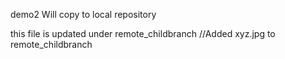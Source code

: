 demo2
Will copy to local repository

this file is updated under remote_childbranch
//Added xyz.jpg to remote_childbranch
